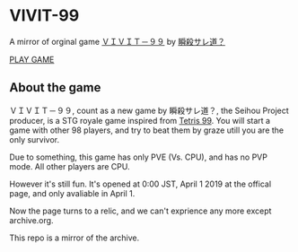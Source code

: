 # VIVIT-99

A mirror of orginal game [ＶＩＶＩＴ－９９](https://ss-do.sakura.ne.jp/v99) by [瞬殺サレ道？](https://ss-do.sakura.ne.jp/)

[PLAY GAME](https://yanstory.github.io/vivit-99-mirror/index.html)

## About the game

ＶＩＶＩＴ－９９, count as a new game by 瞬殺サレ道？, the Seihou Project producer, is a STG royale game inspired from [Tetris 99](https://tetris99.nintendo.com/).
You will start a game with other 98 players, and try to beat them by graze utill you are the only survivor.

Due to something, this game has only PVE (Vs. CPU), and has no PVP mode. All other players are CPU.

However it's still fun. It's opened at 0:00 JST, April 1 2019 at the offical page, and only avaliable in April 1.

Now the page turns to a relic, and we can't exprience any more except archive.org.

This repo is a mirror of the archive.
